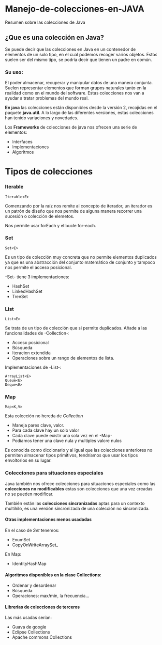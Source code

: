 # Manejo-de-colecciones-en-JAVA
Resumen sobre las colecciones de Java

## ¿Que es una colección en Java?
Se puede decir que las colecciones en Java en un contenedor de elementos de un solo tipo, en el cual podemos recoger varios objetos. Estos suelen ser del mismo tipo, se podría decir que tienen un padre en común.

### Su uso:
El poder almacenar, recuperar y manipular datos de una manera conjunta.
Suelen representar elementos que forman grupos naturales tanto en la realidad como en el mundo del software.
Estas colecciones nos van a ayudar a tratar problemas del mundo real.

**En java** las colecciones están disponibles desde la versión 2, recojidas en el paquete **java.util**.
A lo largo de las diferentes versiones, estas colecciones han tenido variaciones y novedades.

Los **Frameworks** de colecciones de java nos ofrecen una serie de elementos:
- Interfaces
- Implementaciones
- Algoritmos

# Tipos de colecciones 

### Iterable
```
Iterable<E>

```
Comenzando por la raíz nos remite al concepto de iterador, un iterador es un patrón de diseño que nos permite de alguna manera recorrer una sucesión o colección de elemetos.

Nos permite usar forEach y el bucle for-each.

### Set

```
Set<E>

```
Es un tipo de colección muy concreta que no permite elementos duplicados ya que es una abstracción del conjunto matemático de conjunto y tampoco nos permite el acceso posicional.

-Set<E>- tiene 3 implementaciones:
- HashSet<E>
- LinkedHashSet<E>
- TreeSet<E>  
  
### List 
```
List<E>

```
Se trata de un tipo de colección que si permite duplicados.
Añade a las funcionalidades de -Collection<E>-:
  - Acceso posicional
  - Búsqueda
  - Iteracion extendida
  - Operaciones sobre un rango de elementos de lista.
  
 Implementaciones de -List<E>-:
  
```
ArrayList<E>
Queue<E>
Deque<E>

```
### Map
```
Map<K,V>

```
Esta colección no hereda de _Collection<E>_
  - Maneja pares clave, valor. 
  - Para cada clave hay un solo valor 
  - Cada clave puede existir una sola vez en el -Map-
  - Podíamos tener una clave nula y multiples valore nulos

Es conocida como diccionario y al igual que las colecciones anteriores no permiten almacenar tipos primitivos, tendríamos que usar los tipos envoltorios en su lugar.

### Colecciones para situaciones especiales

Java también nos ofrece colecciones para situaciones especiales como las **colecciones no modificables** estas son colecciones que una vez creadas no se pueden modificar.

También están las **colecciones sincronizadas** aptas para un contexto multihilo, es una versión sincronizada de una colección no sincronizada.

#### Otras implementaciones menos usadadas

En el caso de _Set<E>_ tenemos:
  - EnumSet
  - CopyOnWriteArraySet_
  
En Map<E>:
  - IdentityHashMap
  
#### Algoritmos disponibles en la clase Collections:

  - Ordenar y desordenar
  - Búsqueda
  - Operaciones: max/min, la frecuencia...
  
  
#### Librerias de colecciones de terceros

Las más usadas serían:

  - Guava de google
  - Eclipse Collections
  - Apache commons Collections
  

  
  
  
  
  
  


